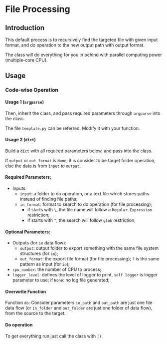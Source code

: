 # File Processing
## Introduction
This default process is to recursively find the targeted file with given input format, and do operation to the new output path with output format.

The class will do everything for you in behind with parallel computing power (multiple-core CPU).
## Usage
### Code-wise Operation
#### Usage 1 (`argparse`)
Then, inherit the class, and pass required parameters through `argparse` into the class.

The file `template.py` can be referred. Modify it with your function.
#### Usage 2 (`dict`)
Build a `dict` with all required parameters below, and pass into the class.

If `output` or `out_format` is `None`, it is consider to be target folder operation, else the data is from `input` to `output`.
#### Required Parameters:
* Inputs:
  * `input`: a folder to do operation, or a text file which stores paths instead of finding file paths;
  * `in_format`: format to search to do operation (for file processing); 
    * if starts with `\`, the file name will follow a `Regular Expression` restriction;
    * if starts with `^`, the search will follow `glob` restriction;
#### Optional Parameters:

* Outputs (for `io` data flow):
  * `output`: output folder to export something with the same file system structures (for `io`);
  * `out_format`: the export file format (for file processing); `?` is the same pattern as input (for `io`);
* `cpu_number`: the number of CPU to process;
* `logger_level`: defines the level of logger to print, `self.logger` is logger parameter to use; if `None`: no log file generated;

#### Overwrite Function
Function `do`:
Consider parameters `in_path` and `out_path` are just one file data flow (or `in_folder` and `out_folder` are just one folder of data flow), from the source to the target.

#### Do operation
To get everything run just call the class with `()`.

